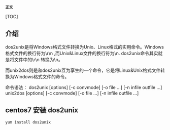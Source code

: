 **`正文`**

[TOC]

## 介绍
dos2unix是将Windows格式文件转换为Unix、Linux格式的实用命令。Windows格式文件的换行符为\r\n ,而Unix&Linux文件的换行符为\n. dos2unix命令其实就是将文件中的\r\n 转换为\n。

而unix2dos则是和dos2unix互为孪生的一个命令，它是将Linux&Unix格式文件转换为Windows格式文件的命令。

命令语法：
dos2unix [options] [-c convmode] [-o file ...] [-n infile outfile ...]
unix2dos [options] [-c convmode] [-o file ...] [-n infile outfile ...]

## centos7 安装 dos2unix
```java
yum install dos2unix
```